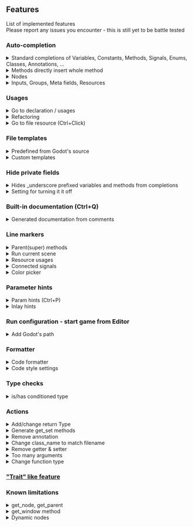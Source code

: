 ## Features

List of implemented features  
Please report any issues you encounter - this is still yet to be battle tested

### Auto-completion

<details>
    <summary>Standard completions of Variables, Constants, Methods, Signals, Enums, Classes, Annotations, ...</summary>
    <img src="../../screens/features/autocompletion.png" />
</details>

<details>
    <summary>Methods directly insert whole method</summary>
    <img src="../../screens/features/autocompletion_functions.png" />  
    <div>&nbsp;</div>
    <strong>Resulting in:</strong>  
    <img src="../../screens/features/autocompletion_functions_res.png" />
</details>

<details>
    <summary>Nodes</summary>
    <img src="../../screens/features/autocompletion_resources.png" />
</details>

<details>
    <summary>Inputs, Groups, Meta fields, Resources</summary>
    <img src="../../screens/features/string_completion.png" />
</details>

### Usages

<details>
    <summary>Go to declaration / usages</summary>
    <img src="../../screens/features/usages/usages.png" />
</details>

<details>
    <summary>Refactoring</summary>
    <img src="../../screens/features/usages/refactor.png" />
</details>

<details>
    <summary>Go to file resource (Ctrl+Click)</summary>
    <img src="../../screens/features/usages/goto_resource.png" />
</details>

### File templates

<details>
    <summary>Predefined from Godot's source</summary>
    <img src="../../screens/features/file_template.png" />
</details>

<details>
    <summary>Custom templates</summary>
    <img src="../../screens/features/custom_file_template.png" />
</details>

### Hide private fields

<details>
    <summary>Hides _underscore prefixed variables and methods from completions</summary>
    <img src="../../screens/features/private_fields/hide.png" />
    <div>&nbsp;</div>
    <strong>While showing them within the class itself</strong>
    <img src="../../screens/features/private_fields/show_in_self.png" />
</details>

<details>
    <summary>Setting for turning it it off</summary>
    <img src="../../screens/features/setting/private_setting.png" />
</details>

### Built-in documentation (Ctrl+Q)

<details>
    <summary>Generated documentation from comments</summary>
    <img src="../../screens/features/documentation.png" />
</details>

### Line markers

<details>
    <summary>Parent(super) methods</summary>
    <img src="../../screens/features/line_marker/super_method.png" />
    <div>On click redirects to given method</div>
</details>

<details>
    <summary>Run current scene</summary>
    <img src="../../screens/features/line_marker/run_marker.png" />
</details>

<details>
    <summary>Resource usages</summary>
    <img src="../../screens/features/line_marker/resource_usage.png" />
</details>

<details>
    <summary>Connected signals</summary>
    <img src="../../screens/features/line_marker/connected_signal.png" />
</details>

<details>
    <summary>Color picker</summary>
    <img src="../../screens/features/line_marker/color_picker.png" />
</details>

### Parameter hints

<details>
    <summary>Param hints (Ctrl+P)</summary>
    <img src="../../screens/features/hint/param_hint.png" />
</details>

<details>
    <summary>Inlay hints</summary>
    <img src="../../screens/features/hint/inlay.png" />
</details>

### Run configuration - start game from Editor

<details>
    <summary>Add Godot's path</summary>
    <img src="../../screens/features/run_configuration.png" />
</details>

### Formatter

<details>
    <summary>Code formatter</summary>
    <img src="../../screens/features/formatter.png" />
</details>

<details>
    <summary>Code style settings</summary>
    <img src="../../screens/features/setting/code_style.png" />
</details>

### Type checks

<details>
    <summary>is/has conditioned type</summary>
    <img src="../../screens/features/is_has.png" />
</details>

### Actions

<details>
    <summary>Add/change return Type</summary>
    <img src="../../screens/features/action/specify_variable.png" />
</details>

<details>
    <summary>Generate get_set methods</summary>
    <img src="../../screens/features/action/create_set_method.png" />
</details>

<details>
    <summary>Remove annotation</summary>
    <img src="../../screens/features/action/remove_annotation.png" />
</details>

<details>
    <summary>Change class_name to match filename</summary>
    <img src="../../screens/features/action/match_classname.png" />
</details>

<details>
    <summary>Remove getter & setter</summary>
    <img src="../../screens/features/action/remove_get_set.png" />
</details>

<details>
    <summary>Too many arguments</summary>
    <img src="../../screens/features/action/too_many_arguments.png" />
</details>

<details>
    <summary>Change function type</summary>
    <img src="../../screens/features/action/change_param.png" />
</details>


### ["Trait" like feature](trait.md)

### Known limitations

<details>
    <summary>get_node, get_parent</summary>
    <div>
        <strong>get_node</strong>, <strong>get_parent</strong> and so on atm do not parse actual Node, but only as a generic Node type (will be supported later on)
    </div>
</details>

<details>
    <summary>get_window method</summary>
    <div>
        <strong>get_window</strong> (and maybe few other methods) return different class based on context (SubViewport, Window, ...)
        <br />
        Plugin specify it as base Viewport class, so to get completion/check for inherited ones available you have to manually specify the type
    </div>
</details>

<details>
    <summary>Dynamic nodes</summary>
    <div>
        Dynamic nodes and such added at runtime cannot be predicted and thus no autocompletion is available
    </div>
</details>

